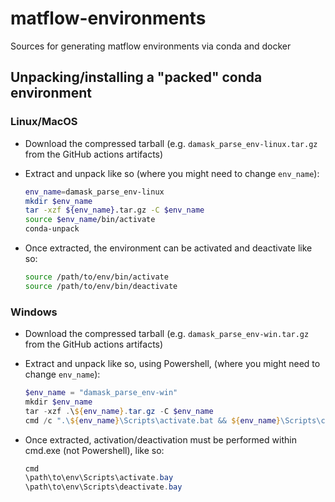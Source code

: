 # matflow-environments
Sources for generating matflow environments via conda and docker

## Unpacking/installing a "packed" conda environment

### Linux/MacOS

- Download the compressed tarball (e.g. `damask_parse_env-linux.tar.gz` from the GitHub actions artifacts)
- Extract and unpack like so (where you might need to change `env_name`):

  ```bash
  env_name=damask_parse_env-linux
  mkdir $env_name
  tar -xzf ${env_name}.tar.gz -C $env_name
  source $env_name/bin/activate
  conda-unpack
  ```
- Once extracted, the environment can be activated and deactivate like so:

  ```bash
  source /path/to/env/bin/activate
  source /path/to/env/bin/deactivate
  ```

### Windows


- Download the compressed tarball (e.g. `damask_parse_env-win.tar.gz` from the GitHub actions artifacts)
- Extract and unpack like so, using Powershell, (where you might need to change `env_name`):

  ```powershell
  $env_name = "damask_parse_env-win"
  mkdir $env_name
  tar -xzf .\${env_name}.tar.gz -C $env_name
  cmd /c ".\${env_name}\Scripts\activate.bat && ${env_name}\Scripts\conda-unpack.exe"
  ```

- Once extracted, activation/deactivation must be performed within cmd.exe (not Powershell), like so:

  ```powershell
  cmd
  \path\to\env\Scripts\activate.bay
  \path\to\env\Scripts\deactivate.bay
  ```

 
